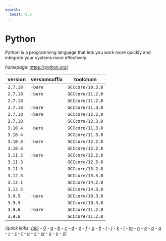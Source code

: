 ```yaml
---
search:
  boost: 0.5
---
```

# Python

Python is a programming language that lets you work more quickly and integrate your systems  more effectively.

*homepage*: <https://python.org/>

version | versionsuffix | toolchain
--------|---------------|----------
``2.7.18`` | ``-bare`` | ``GCCcore/10.3.0``
``2.7.18`` | ``-bare`` | ``GCCcore/11.2.0``
``2.7.18`` |  | ``GCCcore/11.2.0``
``2.7.18`` | ``-bare`` | ``GCCcore/11.3.0``
``2.7.18`` | ``-bare`` | ``GCCcore/12.2.0``
``2.7.18`` |  | ``GCCcore/12.3.0``
``3.10.4`` | ``-bare`` | ``GCCcore/11.3.0``
``3.10.4`` |  | ``GCCcore/11.3.0``
``3.10.8`` | ``-bare`` | ``GCCcore/12.2.0``
``3.10.8`` |  | ``GCCcore/12.2.0``
``3.11.2`` | ``-bare`` | ``GCCcore/12.2.0``
``3.11.3`` |  | ``GCCcore/12.3.0``
``3.11.5`` |  | ``GCCcore/13.2.0``
``3.12.3`` |  | ``GCCcore/13.3.0``
``3.13.1`` |  | ``GCCcore/14.2.0``
``3.13.5`` |  | ``GCCcore/14.3.0``
``3.9.5`` | ``-bare`` | ``GCCcore/10.3.0``
``3.9.5`` |  | ``GCCcore/10.3.0``
``3.9.6`` | ``-bare`` | ``GCCcore/11.2.0``
``3.9.6`` |  | ``GCCcore/11.2.0``


*(quick links: [(all)](../index.md) - [0](../0/index.md) - [a](../a/index.md) - [b](../b/index.md) - [c](../c/index.md) - [d](../d/index.md) - [e](../e/index.md) - [f](../f/index.md) - [g](../g/index.md) - [h](../h/index.md) - [i](../i/index.md) - [j](../j/index.md) - [k](../k/index.md) - [l](../l/index.md) - [m](../m/index.md) - [n](../n/index.md) - [o](../o/index.md) - [p](../p/index.md) - [q](../q/index.md) - [r](../r/index.md) - [s](../s/index.md) - [t](../t/index.md) - [u](../u/index.md) - [v](../v/index.md) - [w](../w/index.md) - [x](../x/index.md) - [y](../y/index.md) - [z](../z/index.md))*

